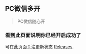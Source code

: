 ## PC微信多开
> PC微信随心开

### 看到此页面说明你已经开启成功了


可在此页面关注更新状态 [Releases](https://github.com/pchook/PC_Wechat_Multiple/releases).

